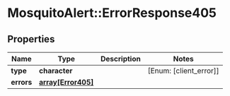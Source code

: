 # MosquitoAlert::ErrorResponse405


## Properties
Name | Type | Description | Notes
------------ | ------------- | ------------- | -------------
**type** | **character** |  | [Enum: [client_error]] 
**errors** | [**array[Error405]**](Error405.md) |  | 


